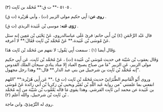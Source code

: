 ٥١٠٥ -** ت ق:** مُحَمَّد بن ثَابِت (٣) .

**روى عن:** أَبِي حكيم مولى الزبير (ت) ، وأبي هُرَيْرة (ت ق) .

**رَوَى عَنه:** موسى بْن عُبَيدة الربذي (ت ق) .

قال عَبْد الرَّحْمَنِ (٤) بْن أَبي حاتم: قرئ عَلَى عباسالدروي، عَنْ يَحْيَى بْن مَعِين إنه سئل عَنْ مُوسَى بْن عُبَيدة،** عَنْ مُحَمَّد بْن ثَابِت فَقَالَ:** لا أعرفه.

وَقَال أيضا (١) : سمعت أَبِي يَقُول: لا نفهم من مُحَمَّد بْن ثَابِت هَذَا.

وَقَال يعقوب بْن شَيْبَة في حديث مُوسَى بْن عُبَيدة (ت) ، عَنْ مُحَمَّد بْن ثَابِت، عَن أَبِي حكيم مولى الزبير، عَنِ الزبير "مَا من صباح يصبح العباد إِلا مناد ينادي سبحان الملك القدوس "إنه مُحَمَّد بْن ثَابِت بن شرحبيل من بني عبد الدار.** قال:** وهذا رجل مجهول.

وروى أَبُو الْقَاسِم الطَّبَرَانِيّ حديث مُحَمَّد بْن ثَابِت (ت ق) ،** عَن أَبِي هُرَيْرة:** "اللهم انفعني بما علمتني "من رواية عَبد اللَّهِ بْن نُمَيْر ويحيى بْن زكريا بْن أَبي زائدة عَنْ مُوسَى بن عُبَيدة عن محمد ابن ثَابِت القرشي. وهذا يقوي مَا قاله يَعْقُوب بْن شَيْبَة من إنه مُحَمَّد بْن ثَابِت بْن شرحبيل، والله أعلم (٢) .

روى له التِّرْمِذِيّ، وابن ماجة.